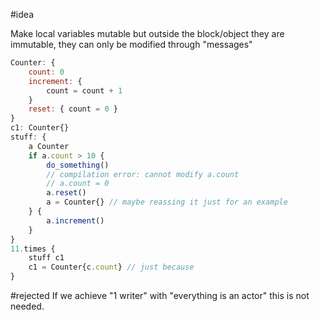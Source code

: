 #idea 

Make local variables mutable but outside the block/object they are immutable, they can only be modified through "messages"

```javascript
Counter: {
    count: 0
    increment: {
        count = count + 1
    }
    reset: { count = 0 }
}
c1: Counter{}
stuff: {
    a Counter
    if a.count > 10 {
        do_something()
        // compilation error: cannot modify a.count
        // a.count = 0 
        a.reset()
        a = Counter{} // maybe reassing it just for an example 
    } {
        a.increment()
    }
}
11.times { 
    stuff c1
    c1 = Counter{c.count} // just because 
}
```

#rejected If we achieve "1 writer" with "everything is an actor" this is not needed. 